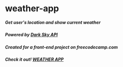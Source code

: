 # weather-app
##### Get user's location and show current weather
##### Powered by [Dark Sky API](https://darksky.net/dev/)
##### Created for a front-end project on freecodecamp.com
##### Check it out! [WEATHER APP](https://trangtmtran.github.io/weather-app/)
